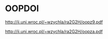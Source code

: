 # OOPDOI

http://ii.uni.wroc.pl/~wzychla/ra2G2H/oopz9.pdf

http://ii.uni.wroc.pl/~wzychla/ra2G2H/oopza.pdf
